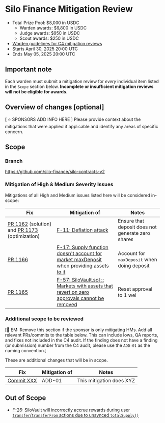 # Silo Finance Mitigation Review
- Total Prize Pool: $8,000 in USDC
  - Warden awards: $6,800 in USDC
  - Judge awards: $950 in USDC
  - Scout awards: $250 in USDC
- [Warden guidelines for C4 mitigation reviews](https://code4rena.notion.site/Guidelines-for-C4-mitigation-reviews-ed10fc5cfbf640bd8dcec66f38b343c4)
- Starts April 30, 2025 20:00 UTC
- Ends May 05, 2025 20:00 UTC

## Important note 

Each warden must submit a mitigation review for *every* individual item listed in the `Scope` section below. **Incomplete or insufficient mitigation reviews will not be eligible for awards.**

## Overview of changes [optional]

[ ⭐️ SPONSORS ADD INFO HERE ]
Please provide context about the mitigations that were applied if applicable and identify any areas of specific concern. 

## Scope

### Branch

https://github.com/silo-finance/silo-contracts-v2

### Mitigation of High & Medium Severity Issues

Mitigations of all High and Medium issues listed here will be considered in-scope:

| Fix | Mitigation of | Notes | 
| ----------- | ------------- | ----------- |
| [PR 1162](https://github.com/silo-finance/silo-contracts-v2/pull/1162) (solution) and [PR 1173](https://github.com/silo-finance/silo-contracts-v2/pull/1173) (optimization) | [F-11: Deflation attack](https://code4rena.com/audits/2025-03-silo-finance/submissions/S-454) | Ensure that deposit does not generate zero shares | 
| [PR 1166](https://github.com/silo-finance/silo-contracts-v2/pull/1166) | [F-17: Supply function doesn't account for market maxDeposit when providing assets to it](https://code4rena.com/audits/2025-03-silo-finance/submissions/S-312) | Account for `maxDeposit` when doing deposit | 
| [PR 1165](https://github.com/silo-finance/silo-contracts-v2/pull/1165) | [F-57: SiloVault.sol :: Markets with assets that revert on zero approvals cannot be removed](https://code4rena.com/audits/2025-03-silo-finance/submissions/S-107) | Reset approval to 1 wei | 

### Additional scope to be reviewed
[🔴 EM: Remove this section if the sponsor is only mitigating HMs. Add all relevant PRs/commits to the table below. This can include lows, QA reports, and fixes not included in the C4 audit.  If the finding does not have a finding (or submission) number from the C4 audit, please use the `ADD-01` as the naming convention.]

These are additional changes that will be in scope.

| Fix | Mitigation of | Notes | 
| ----------- | ------------- | ----------- |
| [Commit XXX](https://github.com/your-repo/sample-contracts/pull/XXX) | ADD-01 | This mitigation does XYZ | 

## Out of Scope

- [F-26: SiloVault will incorrectly accrue rewards during user `transfer`/`transferFrom` actions due to unsynced `totalSupply()`](https://code4rena.com/audits/2025-03-silo-finance/submissions/S-566)
